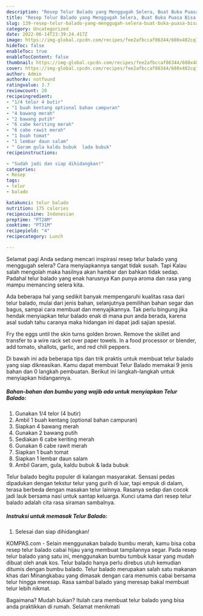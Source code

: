 ```yaml
---
description: "Resep Telur Balado yang Menggugah Selera, Buat Buka Puasa Bisa Manjain Lidah"
title: "Resep Telur Balado yang Menggugah Selera, Buat Buka Puasa Bisa Manjain Lidah"
slug: 139-resep-telur-balado-yang-menggugah-selera-buat-buka-puasa-bisa-manjain-lidah
category: Uncategorized
date: 2022-06-14T23:39:24.417Z
image: https://img-global.cpcdn.com/recipes/fee2afbccaf86344/680x482cq70/telur-balado-foto-resep-utama.jpg
hideToc: false
enableToc: true
enableTocContent: false
thumbnail: https://img-global.cpcdn.com/recipes/fee2afbccaf86344/680x482cq70/telur-balado-foto-resep-utama.jpg
cover: https://img-global.cpcdn.com/recipes/fee2afbccaf86344/680x482cq70/telur-balado-foto-resep-utama.jpg
author: Admin
authorAv: notfound
ratingvalue: 3.7
reviewcount: 20
recipeingredient:
- "1/4 telor 4 butir"
- "1 buah kentang optional bahan campuran"
- "4 bawang merah"
- "2 bawang putih"
- "6 cabe keriting merah"
- "6 cabe rawit merah"
- "1 buah tomat"
- "1 lembar daun salam"
- " Garam gula kaldu bubuk  lada bubuk"
recipeinstructions:

- "Sudah jadi dan siap dihidangkan!"
categories:
- Resep
tags:
- telur
- balado

katakunci: telur balado 
nutrition: 175 calories
recipecuisine: Indonesian
preptime: "PT28M"
cooktime: "PT31M"
recipeyield: "4"
recipecategory: Lunch

---
```



Selamat pagi Anda sedang mencari inspirasi resep telur balado yang menggugah selera? Cara menyiapkannya sangat tidak susah. Tapi Kalau salah mengolah maka hasilnya akan hambar dan bahkan tidak sedap. Padahal telur balado yang enak harusnya Kan punya aroma dan rasa yang mampu memancing selera kita.


Ada beberapa hal yang sedikit banyak mempengaruhi kualitas rasa dari telur balado, mulai dari jenis bahan, selanjutnya pemilihan bahan segar dan bagus, sampai cara membuat dan menyajikannya. Tak perlu bingung jika hendak menyiapkan telur balado enak di mana pun anda berada, karena asal sudah tahu caranya maka hidangan ini dapat jadi sajian spesial.

Fry the eggs until the skin turns golden brown. Remove the skillet and transfer to a wire rack set over paper towels. In a food processor or blender, add tomato, shallots, garlic, and red chili peppers.


Di bawah ini ada beberapa tips dan trik praktis untuk membuat telur balado yang siap dikreasikan. Kamu dapat membuat Telur Balado memakai 9 jenis bahan dan 0 langkah pembuatan. Berikut ini langkah-langkah untuk menyiapkan hidangannya.

<!--inarticleads1-->

##### Bahan-bahan dan bumbu yang wajib ada untuk menyiapkan Telur Balado:

1. Gunakan 1/4 telor (4 butir)
1. Ambil 1 buah kentang (optional bahan campuran)
1. Siapkan 4 bawang merah
1. Gunakan 2 bawang putih
1. Sediakan 6 cabe keriting merah
1. Gunakan 6 cabe rawit merah
1. Siapkan 1 buah tomat
1. Siapkan 1 lembar daun salam
1. Ambil  Garam, gula, kaldu bubuk &amp; lada bubuk


Telur balado begitu populer di kalangan masyarakat. Sensasi pedas dipadukan dengan tekstur telur yang gurih di luar, tapi empuk di dalam, terasa berbeda dengan masakan telur lainnya. Rasanya sedap dan cocok jadi lauk bersama nasi untuk santap keluarga. Kunci utama dari resep telur balado adalah cita rasa siraman sambalnya. 

<!--inarticleads2-->

##### Instruksi untuk memasak Telur Balado:


1. Selesai dan siap dihidangkan!

KOMPAS.com - Selain menggunakan balado bumbu merah, kamu bisa coba resep telur balado cabai hijau yang membuat tampilannya segar. Pada resep telur balado yang satu ini, menggunakan bumbu tumbuk kasar yang mudah dibuat oleh anak kos. Telur balado hanya perlu direbus utuh kemudian ditumis dengan bumbu balado. Telur balado merupakan salah satu makanan khas dari Minangkabau yang dimasak dengan cara menumis cabai bersama telur hingga meresap. Rasa sambal balado yang meresap bakal membuat telur lebih nikmat. 

Bagaimana? Mudah bukan? Itulah cara membuat telur balado yang bisa anda praktikkan di rumah. Selamat menikmati
